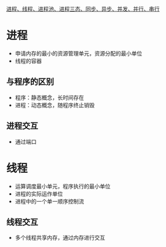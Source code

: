 [进程、线程、进程池、进程三态、同步、异步、并发、并行、串行
](https://mp.weixin.qq.com/s/m3NhXmljwGU_WiTl9xmg1g)

# 进程

* 申请内存的最小的资源管理单元，资源分配的最小单位
* 线程的容器

## 与程序的区别

* 程序：静态概念，长时间存在
* 进程：动态概念，随程序终止销毁

## 进程交互

* 通过端口

# 线程

* 运算调度最小单元，程序执行的最小单位
* 进程的实际运作单位
* 进程中的一个单一顺序控制流

## 线程交互

* 多个线程共享内存，通过内存进行交互

# 